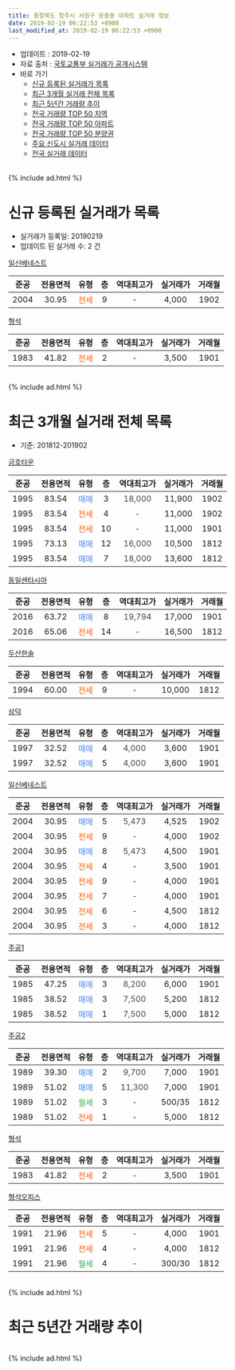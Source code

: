 ```yaml
---
title: 충청북도 청주시 서원구 모충동 아파트 실거래 정보
date: 2019-02-19 06:22:53 +0900
last_modified_at: 2019-02-19 06:22:53 +0900
---
```


* 업데이트 : 2019-02-19
* 자료 출처 : [국토교통부 실거래가 공개시스템](http://rt.molit.go.kr)
* 바로 가기
    * [신규 등록된 실거래가 목록](#신규-등록된-실거래가-목록)
    * [최근 3개월 실거래 전체 목록](#최근-3개월-실거래-전체-목록)
    * [최근 5년간 거래량 추이](#최근-5년간-거래량-추이)
    * [전국 거래량 TOP 50 지역](https://ayogom.github.io/apt-trade-info/최근-3개월-전국에서-가장-거래가-많이-발생한-지역)
    * [전국 거래량 TOP 50 아파트](https://ayogom.github.io/apt-trade-info/최근-3개월-전국에서-가장-거래가-많이-발생한-아파트)
    * [전국 거래량 TOP 50 분양권](https://ayogom.github.io/apt-trade-info/최근-3개월-전국에서-가장-거래가-많이-발생한-분양권)
    * [주요 신도시 실거래 데이터](https://ayogom.github.io/apt-trade-info/주요-신도시)
    * [전국 실거래 데이터](https://ayogom.github.io/apt-trade-info/전국)
<br>
{% include ad.html %}
<br>

# 신규 등록된 실거래가 목록
* 실거래가 등록일: 20190219
* 업데이트 된 실거래 수: 2 건


[일신베네스트](https://search.naver.com/search.naver?query=%EC%B6%A9%EC%B2%AD%EB%B6%81%EB%8F%84+%EC%B2%AD%EC%A3%BC%EC%8B%9C+%EC%84%9C%EC%9B%90%EA%B5%AC+%EB%AA%A8%EC%B6%A9%EB%8F%99+%EC%9D%BC%EC%8B%A0%EB%B2%A0%EB%84%A4%EC%8A%A4%ED%8A%B8)

|준공|전용면적|유형|층|역대최고가|실거래가|거래월|
|:---:|:---:|:---:|:---:|:---:|:---:|:---:|
|2004|30.95|<span style="color:#ff5a00">전세</span>|9|<span style="color:#444444">-</span>|4,000|1902|

[형석](https://search.naver.com/search.naver?query=%EC%B6%A9%EC%B2%AD%EB%B6%81%EB%8F%84+%EC%B2%AD%EC%A3%BC%EC%8B%9C+%EC%84%9C%EC%9B%90%EA%B5%AC+%EB%AA%A8%EC%B6%A9%EB%8F%99+%ED%98%95%EC%84%9D)

|준공|전용면적|유형|층|역대최고가|실거래가|거래월|
|:---:|:---:|:---:|:---:|:---:|:---:|:---:|
|1983|41.82|<span style="color:#ff5a00">전세</span>|2|<span style="color:#444444">-</span>|3,500|1901|


<br>
{% include ad.html %}
<br>

# 최근 3개월 실거래 전체 목록
* 기준: 201812-201902


[금호타운](https://search.naver.com/search.naver?query=%EC%B6%A9%EC%B2%AD%EB%B6%81%EB%8F%84+%EC%B2%AD%EC%A3%BC%EC%8B%9C+%EC%84%9C%EC%9B%90%EA%B5%AC+%EB%AA%A8%EC%B6%A9%EB%8F%99+%EA%B8%88%ED%98%B8%ED%83%80%EC%9A%B4)

|준공|전용면적|유형|층|역대최고가|실거래가|거래월|
|:---:|:---:|:---:|:---:|:---:|:---:|:---:|
|1995|83.54|<span style="color:#4285f3">매매</span>|3|<span style="color:#444444">18,000</span>|11,900|1902|
|1995|83.54|<span style="color:#ff5a00">전세</span>|4|<span style="color:#444444">-</span>|11,000|1902|
|1995|83.54|<span style="color:#ff5a00">전세</span>|10|<span style="color:#444444">-</span>|11,000|1901|
|1995|73.13|<span style="color:#4285f3">매매</span>|12|<span style="color:#444444">16,000</span>|10,500|1812|
|1995|83.54|<span style="color:#4285f3">매매</span>|7|<span style="color:#444444">18,000</span>|13,600|1812|

[동일센타시아](https://search.naver.com/search.naver?query=%EC%B6%A9%EC%B2%AD%EB%B6%81%EB%8F%84+%EC%B2%AD%EC%A3%BC%EC%8B%9C+%EC%84%9C%EC%9B%90%EA%B5%AC+%EB%AA%A8%EC%B6%A9%EB%8F%99+%EB%8F%99%EC%9D%BC%EC%84%BC%ED%83%80%EC%8B%9C%EC%95%84)

|준공|전용면적|유형|층|역대최고가|실거래가|거래월|
|:---:|:---:|:---:|:---:|:---:|:---:|:---:|
|2016|63.72|<span style="color:#4285f3">매매</span>|8|<span style="color:#444444">19,794</span>|17,000|1901|
|2016|65.06|<span style="color:#ff5a00">전세</span>|14|<span style="color:#444444">-</span>|16,500|1812|

[두산한솔](https://search.naver.com/search.naver?query=%EC%B6%A9%EC%B2%AD%EB%B6%81%EB%8F%84+%EC%B2%AD%EC%A3%BC%EC%8B%9C+%EC%84%9C%EC%9B%90%EA%B5%AC+%EB%AA%A8%EC%B6%A9%EB%8F%99+%EB%91%90%EC%82%B0%ED%95%9C%EC%86%94)

|준공|전용면적|유형|층|역대최고가|실거래가|거래월|
|:---:|:---:|:---:|:---:|:---:|:---:|:---:|
|1994|60.00|<span style="color:#ff5a00">전세</span>|9|<span style="color:#444444">-</span>|10,000|1812|

[삼덕](https://search.naver.com/search.naver?query=%EC%B6%A9%EC%B2%AD%EB%B6%81%EB%8F%84+%EC%B2%AD%EC%A3%BC%EC%8B%9C+%EC%84%9C%EC%9B%90%EA%B5%AC+%EB%AA%A8%EC%B6%A9%EB%8F%99+%EC%82%BC%EB%8D%95)

|준공|전용면적|유형|층|역대최고가|실거래가|거래월|
|:---:|:---:|:---:|:---:|:---:|:---:|:---:|
|1997|32.52|<span style="color:#4285f3">매매</span>|4|<span style="color:#444444">4,000</span>|3,600|1901|
|1997|32.52|<span style="color:#4285f3">매매</span>|5|<span style="color:#444444">4,000</span>|3,600|1901|

[일신베네스트](https://search.naver.com/search.naver?query=%EC%B6%A9%EC%B2%AD%EB%B6%81%EB%8F%84+%EC%B2%AD%EC%A3%BC%EC%8B%9C+%EC%84%9C%EC%9B%90%EA%B5%AC+%EB%AA%A8%EC%B6%A9%EB%8F%99+%EC%9D%BC%EC%8B%A0%EB%B2%A0%EB%84%A4%EC%8A%A4%ED%8A%B8)

|준공|전용면적|유형|층|역대최고가|실거래가|거래월|
|:---:|:---:|:---:|:---:|:---:|:---:|:---:|
|2004|30.95|<span style="color:#4285f3">매매</span>|5|<span style="color:#444444">5,473</span>|4,525|1902|
|2004|30.95|<span style="color:#ff5a00">전세</span>|9|<span style="color:#444444">-</span>|4,000|1902|
|2004|30.95|<span style="color:#4285f3">매매</span>|8|<span style="color:#444444">5,473</span>|4,500|1901|
|2004|30.95|<span style="color:#ff5a00">전세</span>|4|<span style="color:#444444">-</span>|3,500|1901|
|2004|30.95|<span style="color:#ff5a00">전세</span>|9|<span style="color:#444444">-</span>|4,000|1901|
|2004|30.95|<span style="color:#ff5a00">전세</span>|7|<span style="color:#444444">-</span>|4,000|1901|
|2004|30.95|<span style="color:#ff5a00">전세</span>|6|<span style="color:#444444">-</span>|4,500|1812|
|2004|30.95|<span style="color:#ff5a00">전세</span>|3|<span style="color:#444444">-</span>|4,000|1812|

[주공1](https://search.naver.com/search.naver?query=%EC%B6%A9%EC%B2%AD%EB%B6%81%EB%8F%84+%EC%B2%AD%EC%A3%BC%EC%8B%9C+%EC%84%9C%EC%9B%90%EA%B5%AC+%EB%AA%A8%EC%B6%A9%EB%8F%99+%EC%A3%BC%EA%B3%B51)

|준공|전용면적|유형|층|역대최고가|실거래가|거래월|
|:---:|:---:|:---:|:---:|:---:|:---:|:---:|
|1985|47.25|<span style="color:#4285f3">매매</span>|3|<span style="color:#444444">8,200</span>|6,000|1901|
|1985|38.52|<span style="color:#4285f3">매매</span>|3|<span style="color:#444444">7,500</span>|5,200|1812|
|1985|38.52|<span style="color:#4285f3">매매</span>|1|<span style="color:#444444">7,500</span>|5,000|1812|

[주공2](https://search.naver.com/search.naver?query=%EC%B6%A9%EC%B2%AD%EB%B6%81%EB%8F%84+%EC%B2%AD%EC%A3%BC%EC%8B%9C+%EC%84%9C%EC%9B%90%EA%B5%AC+%EB%AA%A8%EC%B6%A9%EB%8F%99+%EC%A3%BC%EA%B3%B52)

|준공|전용면적|유형|층|역대최고가|실거래가|거래월|
|:---:|:---:|:---:|:---:|:---:|:---:|:---:|
|1989|39.30|<span style="color:#4285f3">매매</span>|2|<span style="color:#444444">9,700</span>|7,000|1901|
|1989|51.02|<span style="color:#4285f3">매매</span>|5|<span style="color:#444444">11,300</span>|7,000|1901|
|1989|51.02|<span style="color:#34a853">월세</span>|3|<span style="color:#444444">-</span>|500/35|1812|
|1989|51.02|<span style="color:#ff5a00">전세</span>|1|<span style="color:#444444">-</span>|5,000|1812|

[형석](https://search.naver.com/search.naver?query=%EC%B6%A9%EC%B2%AD%EB%B6%81%EB%8F%84+%EC%B2%AD%EC%A3%BC%EC%8B%9C+%EC%84%9C%EC%9B%90%EA%B5%AC+%EB%AA%A8%EC%B6%A9%EB%8F%99+%ED%98%95%EC%84%9D)

|준공|전용면적|유형|층|역대최고가|실거래가|거래월|
|:---:|:---:|:---:|:---:|:---:|:---:|:---:|
|1983|41.82|<span style="color:#ff5a00">전세</span>|2|<span style="color:#444444">-</span>|3,500|1901|

[형석오피스](https://search.naver.com/search.naver?query=%EC%B6%A9%EC%B2%AD%EB%B6%81%EB%8F%84+%EC%B2%AD%EC%A3%BC%EC%8B%9C+%EC%84%9C%EC%9B%90%EA%B5%AC+%EB%AA%A8%EC%B6%A9%EB%8F%99+%ED%98%95%EC%84%9D%EC%98%A4%ED%94%BC%EC%8A%A4)

|준공|전용면적|유형|층|역대최고가|실거래가|거래월|
|:---:|:---:|:---:|:---:|:---:|:---:|:---:|
|1991|21.96|<span style="color:#ff5a00">전세</span>|5|<span style="color:#444444">-</span>|4,000|1901|
|1991|21.96|<span style="color:#ff5a00">전세</span>|4|<span style="color:#444444">-</span>|4,000|1812|
|1991|21.96|<span style="color:#34a853">월세</span>|4|<span style="color:#444444">-</span>|300/30|1812|


<br>
{% include ad.html %}
<br>

# 최근 5년간 거래량 추이


<div style="width:100%;">
    <canvas id="deal_progress" height="200"></canvas>
</div>

<script>
new Chart(document.getElementById("deal_progress"), {
    type: 'line',
    data: {
        labels: ['201402','201403','201404','201405','201406','201407','201408','201409','201410','201411','201412','201501','201502','201503','201504','201505','201506','201507','201508','201509','201510','201511','201512','201601','201602','201603','201604','201605','201606','201607','201608','201609','201610','201611','201612','201701','201702','201703','201704','201705','201706','201707','201708','201709','201710','201711','201712','201801','201802','201803','201804','201805','201806','201807','201808','201809','201810','201811','201812','201901','201902'],
        datasets: [{
            label: '매매',
            pointRadius: 1,
            data: [16, 21, 17, 18, 25, 12, 19, 23, 19, 25, 15, 17, 6, 37, 23, 20, 21, 13, 24, 20, 28, 15, 17, 14, 23, 20, 16, 24, 12, 21, 16, 8, 15, 13, 6, 9, 14, 13, 13, 9, 11, 12, 10, 9, 6, 14, 7, 8, 7, 8, 4, 10, 8, 9, 4, 6, 10, 4, 4, 7, 2],
            borderColor: "rgba(255, 201, 14, 1)",
            backgroundColor: "rgba(255, 201, 14, 0.5)",
            fill: false,
            lineTension: 0
        },{
            label: '전월세',
            pointRadius: 1,
            data: [25, 11, 13, 7, 12, 14, 4, 15, 9, 12, 10, 17, 12, 23, 6, 9, 11, 6, 10, 13, 10, 14, 9, 11, 16, 25, 16, 12, 13, 13, 11, 8, 6, 7, 7, 14, 12, 13, 14, 4, 8, 11, 10, 13, 13, 16, 11, 14, 6, 18, 11, 17, 13, 15, 10, 7, 6, 10, 8, 6, 2],
            borderColor: "rgba(0, 141, 185, 1)",
            backgroundColor: "rgba(0, 141, 185, 0.5)",
            fill: false,
            lineTension: 0
        }
        ]
    },
    options: {
        responsive: true,
        title: {
            display: false
        },
        tooltips: {
            mode: 'index',
            intersect: false
        },
        hover: {
            mode: 'nearest',
            intersect: true
        },
        scales: {
            xAxes: [{
                display: true,
                scaleLabel: {
                    display: true,
                    labelString: '년/월'
                }
            }],
            yAxes: [{
                display: true,
                ticks: {
                    suggestedMin: 0,
                },
                scaleLabel: {
                    display: true,
                    labelString: '실거래 수'
                }
            }]
        }
    }
});

</script>


<br>
{% include ad.html %}
<br>

